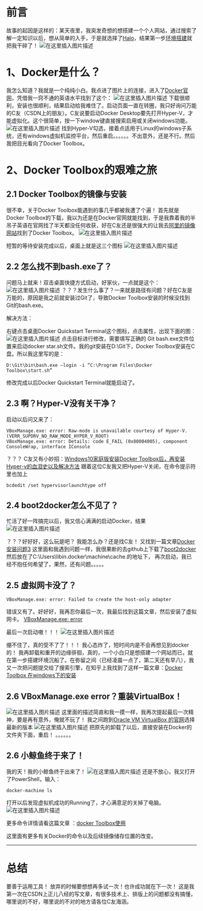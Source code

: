 ﻿# 前言
故事的起因是这样的：某天夜里，我突发奇想的想搭建一个个人网站，通过搜索了解一定知识以后，想从简单的入手，于是就选择了[Halo](https://halo.run/)，结果第一步[环境搭建](https://docs.halo.run/getting-started/install/docker-compose/)就把我干碎了！
![在这里插入图片描述](https://img-blog.csdnimg.cn/cdd56a55c2704f06804bff515aec94bf.png)
# 1、Docker是什么？
我怎么知道？我就是一个纯纯小白。我点进了图片上的连接，进入了[Docker官网](https://docs.docker.com/engine/install/)，凭借我一窍不通的英语水平找到了这个：
![在这里插入图片描述](https://img-blog.csdnimg.cn/f485f8e994ce4a06952cf59b8f80debd.png)
下载很顺利，安装也很顺利，结果启动给我难住了。启动页面一直在转圈，我只好询问万能的C友（CSDN上的朋友）。C友说要启动Docker Desktop要先打开Hyper-V，才能虚拟化。这个很简单，按一下window键直接搜索启用或关闭windows功能。
![在这里插入图片描述](https://img-blog.csdnimg.cn/7579901a8a174610b73e585f0d958c9b.png)
找到Hyper-V勾选，接着点适用于Linux的windows子系统，还有windows虚拟机监控平台，然后重启。。。。。。不出意外，还是不行。然后我把目光看向了Docker Toolbox。

# 2、Docker Toolbox的艰难之旅

## 2.1	Docker Toolbox的镜像与安装

很不幸，关于Docker Toolbox能遇到的事几乎都被我遭了个遍！
首先就是Docker Toolbox的下载，我以为还是在Docker官网就能找到，于是我靠着我的半吊子英语在官网找了半天都没任何收获，好在C友还是很强大的让我去[阿里的镜像网站](http://mirrors.aliyun.com/docker-toolbox/windows/docker-toolbox/)找到了Docker Toolbox。
![在这里插入图片描述](https://img-blog.csdnimg.cn/8de43eec0bd6453b9059a21d94f52839.png)

短暂的等待安装完成以后，桌面上就是这三个图标
![在这里插入图片描述](https://img-blog.csdnimg.cn/0efcd19787544eb589035e99878e8ba4.png)

## 2.2	怎么找不到bash.exe了？

问题马上就来！双击桌面快捷方式启动，好家伙，一点就是这个：
![在这里插入图片描述](https://img-blog.csdnimg.cn/aa81280811444cf59b8c38d0d9730661.png)
？？？发生什么事了？一来就是路径有问题？好在C友是万能的，原因是我之前就安装过Git了，导致Docker Toolbox安装的时候没找到Git的bash.exe。

解决方法：

右键点击桌面Docker Quickstart Terminal这个图标，点击属性，出现下面的图：
![在这里插入图片描述](https://img-blog.csdnimg.cn/9e76613ef3ab4464817213cd84bba433.png)
点击目标进行修改，需要填写正确的 Git bash.exe文件位置来启动docker star.sh文件。我的git安装在D:\Git下，Docker Toolbox安装在C盘。所以我这里写的是：

```
D:\Git\bin\bash.exe –login -i “C:\Program Files\Docker Toolbox\start.sh”
```
修改完成以后Docker Quickstart Terminal就能启动了。


## 2.3	啊？Hyper-V没有关干净？
启动以后问又来了：
```
VBoxManage.exe: error: Raw-mode is unavailable courtesy of Hyper-V. (VERR_SUPDRV_NO_RAW_MODE_HYPER_V_ROOT)
VBoxManage.exe: error: Details: code E_FAIL (0x80004005), component ConsoleWrap, interface IConsole

```
？？？
C友又有小妙招：[Windows10家庭版安装Docker Toolbox后，再安装Hyper-v的血泪史以及解决方法](https://blog.csdn.net/xym222/article/details/107666290#:~:text=%E7%AC%AC%E4%B8%80%E6%AD%A5%20%EF%BC%9A%E5%85%B3%E9%97%ADHyper-V%E6%9C%8D%E5%8A%A1%EF%BC%8C%E5%8F%96%E6%B6%88%E5%8B%BE%E9%80%89%20%E7%AC%AC%E4%BA%8C%E6%AD%A5%20%EF%BC%9A%E4%BB%A5%E9%98%B2%E4%B8%87%E4%B8%80%EF%BC%8C%E5%86%8D%E6%AC%A1%E5%85%B3%E9%97%ADHyper-V%E6%9C%8D%E5%8A%A1%EF%BC%8C%E7%AE%A1%E7%90%86%E5%91%98%E6%A8%A1%E5%BC%8F%E6%89%93%E5%BC%80cmd%E7%AA%97%E5%8F%A3%EF%BC%9A%20%E6%89%A7%E8%A1%8C%E5%91%BD%E4%BB%A4%20bcdedit%20/set,hypervisorlaunchtype%20off%20%E7%AC%AC%E4%B8%89%E6%AD%A5%20%EF%BC%9A%E4%BF%AE%E6%94%B9%E4%BD%8D%E4%BA%8E%20C:Program%20FilesDocker%20Toolboxstart.sh%E7%9A%84%E6%96%87%E4%BB%B6%EF%BC%8C%E4%BB%A5%E7%AE%A1%E7%90%86%E5%91%98%E8%BA%AB%E4%BB%BD%E8%BF%90%E8%A1%8C%E7%9A%84%E7%BC%96%E8%BE%91%E5%99%A8%E4%B8%AD%E6%89%93%E5%BC%80%EF%BC%8C%E4%BF%AE%E6%94%B9%E4%B8%8B%E9%9D%A2%E8%BF%99%E4%B8%80%E8%A1%8C%EF%BC%9A)
跟着这位C友我又把Hyper-V关闭，在命令提示符里也加上

```
bcdedit /set hypervisorlaunchtype off
```

## 2.4	boot2docker怎么不见了？

忙活了好一阵搞完以后，我又信心满满的启动Docker，结果
![在这里插入图片描述](https://img-blog.csdnimg.cn/6dece534362c4c89913cc371b31e9553.png)

？？？好好好，这么玩是吧？
我能怎么办？还是找C友！
又找到一篇文章[Docker安装问题3](https://blog.csdn.net/lililuni/article/details/83243062)
这里面和我遇到问题一样，我很果断的去github上下载了[boot2docker](https://github.com/boot2docker/boot2docker/)
然后放在了C:\Users\libin.docker\machine\cache.的地址下，
再次启动，我已经不抱任何希望了，果然，还有问题。。。。。

## 2.5	虚拟网卡没了？

```
VBoxManage.exe: error: Failed to create the host-only adapter
```
错误又有了。好好好，我再忍你最后一次，我最后找到这篇文章，然后安装了虚拟网卡。
[VBoxManage.exe: error](https://blog.csdn.net/github_38336924/article/details/106684453)

最后一次启动嗷！！！
![在这里插入图片描述](https://img-blog.csdnimg.cn/4964b2d5305c41068a7f01d58da16fff.png)

绷不住了，真的受不了了！！！
我心态炸了，短时间内是不会再想见到docker的！
我再卸载和重开的边缘徘徊，真的，一个小白只是想搭建一个网站而已，就在第一步搭建环境沉船了。在弥留之间（已经凌晨一点了，第二天还有早八），我又一次把问题提交给了搜索引擎，在知乎上我找到了这样一篇文章：[Docker Toolbox 在windows下的安装](https://zhuanlan.zhihu.com/p/151381702)

## 2.6	VBoxManage.exe error？重装VirtualBox！
![在这里插入图片描述](https://img-blog.csdnimg.cn/fec59d2f2c9e453c912a1ac45bf15d07.png)
这里面的描述简直和我一摸一样，我再次提起最后一次精神，要是再有意外，俺就不玩了！
我之间跑到[Oracle VM VirtualBox 的官网](https://www.virtualbox.org/wiki/Downloads)选择最新的版本
![在这里插入图片描述](https://img-blog.csdnimg.cn/4b0e1a030d8d42a299a66d08fcbb0a17.png)
把原先的卸载了以后，直接安装在Docker的文件夹下面，重启！
。。。。。。

## 2.6	小鲸鱼终于来了！
我的天！我的小鲸鱼终于出来了！
![在这里插入图片描述](https://img-blog.csdnimg.cn/1447a8a908b8477ebf5915a311f49c22.png)
还是不放心，我又打开了PowerShell，输入：

```
docker-machine ls
```
打开以后发现虚拟机成功的Running了，才心满意足的关掉了电脑。
![在这里插入图片描述](https://img-blog.csdnimg.cn/494fe3a3e04b4308b4e48c44eaa204d9.png)

更多命令详情请看这篇文章 ：[docker Toolbox使用](https://blog.csdn.net/yilvqingtai/article/details/114881131)

这里面有更多有关Docker的命令以及后续镜像储存位置的改变。

---

# 总结
要善于运用工具！
放弃的时候要想想再多试一次！也许成功就在下一次！
这是我第一次在CSDN上正儿八经的写文章，有很多技术上、排版上的问题都没有搞懂，哪里说的不好，哪里说的不对的地方请各位C友海涵。
